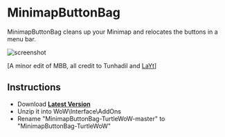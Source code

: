 # MinimapButtonBag

MinimapButtonBag cleans up your Minimap and relocates the buttons in a menu bar.

![screenshot](https://user-images.githubusercontent.com/98543024/155025699-12b30d8d-92c3-41c4-80ab-959cd68b7de4.png)

[A minor edit of MBB, all credit to Tunhadil and [LaYt](https://github.com/laytya/MinimapButtonBag-vanilla)]

## Instructions
*  Download **[Latest Version](https://github.com/McPewPew/MinimapButtonBag-TurtleWoW/archive/refs/heads/master.zip)**
*  Unzip it into WoW\Interface\AddOns
*  Rename "MinimapButtonBag-TurtleWoW-master" to "MinimapButtonBag-TurtleWoW"
